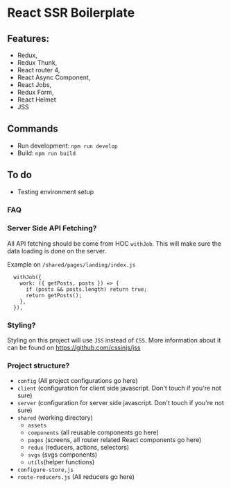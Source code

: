 # React SSR Boilerplate

## Features:
- Redux,
- Redux Thunk,
- React router 4,
- React Async Component,
- React Jobs,
- Redux Form,
- React Helmet
- JSS

## Commands
- Run development: `npm run develop`
- Build: `npm run build`

## To do
- Testing environment setup

### FAQ

### Server Side API Fetching?
All API fetching should be come from HOC `withJob`. This will make sure the data loading is done on the server.

Example on `/shared/pages/landing/index.js`
```
  withJob({
    work: ({ getPosts, posts }) => {
      if (posts && posts.length) return true;
      return getPosts();
    },
  }),
```

### Styling?
Styling on this project will use `JSS` instead of `CSS`. More information about it can be found on https://github.com/cssinjs/jss

### Project structure?
- `config` (All project configurations go here)
- `client` (configuration for client side javascript. Don't touch if you're not sure)
- `server` (configuration for server side javascript. Don't touch if you're not sure)
- `shared` (working directory)
  - `assets` 
  - `components` (all reusable components go here)
  - `pages` (screens, all router related React components go here)
  - `redux` (reducers, actions, selectors)
  - `svgs` (svgs components)
  - `utils`(helper functions)
- `configure-store,js`
- `route-reducers.js` (All reducers go here)

